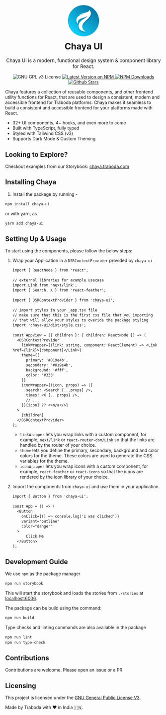 <div align="center">
    <img src="/src/assets/chaya-icon.svg" height="100" alt="ChayaUI" />
    <h1 style="margin-top: 12px">Chaya UI</h1>
    <p style="font-size: 110%">Chaya UI is a modern, functional design system & component library for React.</p>
    <div align="center">
      <img alt="GNU GPL v3 License" src="https://img.shields.io/github/license/traboda/chaya?style=for-the-badge"/>
      <a href="https://www.npmjs.com/package/chaya-ui">
        <img alt="Latest Version on NPM" src="https://img.shields.io/npm/v/chaya-ui.svg?style=for-the-badge"/>
      </a>
      <a href="https://www.npmjs.com/package/chaya-ui">
        <img alt="NPM Downloads" src="https://img.shields.io/npm/dm/chaya-ui.svg?style=for-the-badge"/>
      </a>
      <a href="https://github.com/traboda/chaya/stargazers">
        <img alt="Github Stars" src="https://img.shields.io/github/stars/traboda/chaya?style=for-the-badge" />
      </a>
    </div>
</div>

Chaya features a collection of reusable components, and other frontend utility functions for React, 
that are used to design a consistent, modern and accessible frontend for Traboda platforms.
Chaya makes it seamless to build a consistent and accessible frontend for your platforms made
with React.

- 32+ UI components, 4+ hooks, and even more to come
- Built with TypeScript, fully typed
- Styled with Tailwind CSS (v3)
- Supports Dark Mode & Custom Theming

## Looking to Explore?

Checkout examples from our Storybook: [chaya.traboda.com](https://chaya.traboda.com/)

## Installing Chaya

1. Install the package by running - 
```bash
npm install chaya-ui
```
or with yarn, as 
```bash
yarn add chaya-ui
```


## Setting Up & Usage

To start using the components, please follow the below steps:

1. Wrap your Application in a `DSRContextProvider` provided by `chaya-ui`

    ```tsx
    import { ReactNode } from "react";

    // external libraries for example usecase
    import Link from 'next/link';
    import { Search, X } from 'react-feather';

    import { DSRContextProvider } from 'chaya-ui';
   
    // import styles in your _app.tsx file
    // make sure that this is the first css file that you importing 
    // that will allow your styles to overide the package styling
    import 'chaya-ui/dist/style.css'; 

    const AppView = ({ children }: { children: ReactNode }) => (
      <DSRContextProvider
        linkWrapper={(link: string, component: ReactElement) => <Link href={link}>{component}</Link>}
        theme={{
          primary: '#019e4b',
          secondary: '#019e4b',
          background: '#fff',
          color: '#333'
        }}
        iconWrapper={(icon, props) => ({
          search: <Search {...props} />,
          times: <X {...props} />,
          // ...
        })[icon] ?? <>n/a</>}
      >
        {children}
      </DSRContextProvider>
    );
    ```

    - `linkWrapper` lets you wrap links with a custom component, for example, `next/link` or `react-router-dom/Link`
    so that the links are handled by the router of your choice.
    - `theme` lets you define the primary, secondary, background and color colors for the theme. These colors are used to
    generate the CSS variables for the theme.
    - `iconWrapper` lets you wrap icons with a custom component, for example, `react-feather` or `react-icons` so that the icons
    are rendered by the icon library of your choice.

2. Import the components from `chaya-ui` and use them in your application.

    ```tsx
    import { Button } from 'chaya-ui';

    const App = () => (
      <Button 
        onClick={() => console.log('I was clicked')} 
        variant="outline" 
        color="danger"
      >
          Click Me
      </Button>
    );
    ```

## Development Guide

We use `npm` as the package manager

```bash
npm run storybook
```

This will start the storybook and loads the stories from `./stories` at [localhost:6006](http://localhost:6006).

The package can be build using the command:

```bash
npm run build
```

Type checks and linting commands are also available in the package

```bash
npm run lint
npm run type-check
```

## Contributions

Contributions are welcome. Please open an issue or a PR.

## Licensing

This project is licensed under the [GNU General Public License V3](LICENSE).

Made by Traboda with ❤️ in India 🇮🇳.